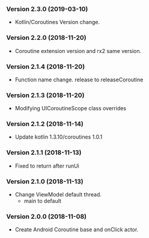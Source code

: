 ### Version 2.3.0 (2019-03-10)
- Kotlin/Coroutines Version change.

### Version 2.2.0 (2018-11-20)
- Coroutine extension version and rx2 same version.

### Version 2.1.4 (2018-11-20)
- Function name change. release to releaseCoroutine

### Version 2.1.3 (2018-11-20)
- Modifying UICoroutineScope class overrides

### Version 2.1.2 (2018-11-14)
- Update kotlin 1.3.10/coroutines 1.0.1

### Version 2.1.1 (2018-11-13)
- Fixed to return after runUi

### Version 2.1.0 (2018-11-13)
- Change ViewModel default thread.
    - main to default

### Version 2.0.0 (2018-11-08)
 - Create Android Coroutine base and onClick actor.